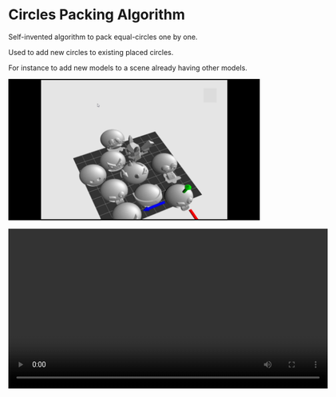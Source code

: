 # Circles Packing Algorithm

Self-invented algorithm to pack equal-circles one by one.

Used to add new circles to existing placed circles.

For instance to add new models to a scene already having other models.

![Watch the effect](https://github.com/davychxn/circlespacking/blob/main/resources/screenshot1.jpg)

<video src="resources/lv_0_20240530084625.mp4" width=640/>

Used QT QVector2D libraries to do 3D/2D math.

# Usage:

```cpp

// A series of models' bounding circles
float radius [] = {10.0f, 12.0f, 15.0f, 18.0f, 21.0f};
std::vector<RenderModel*> v_models;
ModelPlacing modelPlacing;

for (int i = 0; i < sizeof(radius) / sizeof(float); i++)
{
	QVector2D position = modelPlacing.placeModel(v_models, radius[i]);
	RenderModel* renderModel = new RenderModel;
	renderModel->setMesh(QVector3D(position.x(), 0.0f, position.y()), radius[i]);
	v_models.push_back(renderModel);
}

```

Davy Chen

May 30th, 2024

BSD 2 Clause License
